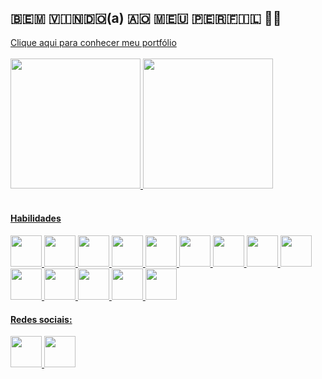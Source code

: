 
<h2>🇧​​​​​🇪​​​​​🇲​​​​​ 🇻​​​​​🇮​​​​​🇳​​​​​🇩​​​​​🇴​​​​​(a) 🇦​​​​​🇴​​​​​ 🇲​​​​​🇪​​​​​🇺​​​​​ 🇵​​​​​🇪​​​​​🇷​​​​​🇫​​​​​🇮​​​​​🇱​​​​​ 👩‍💻</h2>
<a href="https://portifolio-six-umber.vercel.app/">Clique aqui para conhecer meu portfólio</a>
<br>
<br>
<div>
  <a href="https://github.com/LariLealDias"> 
  <img height="208em" src="https://github-readme-stats.vercel.app/api?username=LariLealDias&show_icons=true&theme=radical">  
  <img height="208em" src="https://github-readme-stats.vercel.app/api/top-langs/?username=LariLealDias&layout=compact&theme=radical">
</div>

<br>
<h4>Habilidades</h4>
<img width="50px" src="https://github.com/LariLealDias/LariLealDias/assets/108475403/1ad47d86-f7f3-41ae-a062-40402db1d933"> 
<img width="50px" src="https://github.com/LariLealDias/LariLealDias/assets/108475403/aa91c34e-cfea-4cde-88fd-9d99fc6a2c82"> 
<img width="50px" src="https://github.com/LariLealDias/LariLealDias/assets/108475403/58175777-7a7a-4f96-8590-7a8952057658"> 
<img width="50px" src="https://github.com/LariLealDias/LariLealDias/assets/108475403/ed137eca-db88-4d6c-82de-a54b343a86ef"> 
<img width="50px" src="https://github.com/LariLealDias/LariLealDias/assets/108475403/6dd54109-5aab-4313-a510-284dbc52b93b"> 
<img width="50px" src="https://github.com/LariLealDias/LariLealDias/assets/108475403/baf409a1-ca5b-481d-a39b-842fb33f1e0a"> 
<img width="50px" src="https://github.com/LariLealDias/LariLealDias/assets/108475403/0f14f16a-7257-4670-810c-1f5330594a62"> 
<img width="50px" src="https://github.com/LariLealDias/LariLealDias/assets/108475403/23b2413c-6dfb-414d-bd9d-0bef911bb689"> 
<img width="50px" src="https://github.com/LariLealDias/LariLealDias/assets/108475403/4597e36e-62a4-42ef-95a0-df0ff641bd1e"> 
<img width="50px" src="https://github.com/LariLealDias/LariLealDias/assets/108475403/c7c3f85e-8a7b-42f1-927c-37eebed23acd"> 
<img width="50px" src="https://github.com/LariLealDias/LariLealDias/assets/108475403/1c50950e-9897-46df-a0f7-3c500fdef63e"> 
<img width="50px" src="https://github.com/LariLealDias/LariLealDias/assets/108475403/0e88129d-432d-40a7-9795-d9f702425c74"> 
<img width="50px" src="https://github.com/LariLealDias/LariLealDias/assets/108475403/64fd0b60-bc95-45c6-aa46-85bc7b2d63e3"> 
<img width="50px" src="https://github.com/LariLealDias/LariLealDias/assets/108475403/76ededaa-2606-4fd5-8ceb-bd546c851038"> 

<br>
<div>
  <h4>Redes sociais:</h4>
  <a href="https://www.linkedin.com/in/larissa-leal-dias-408455157/">
    <img width="50px" src="https://github.com/LariLealDias/LariLealDias/assets/108475403/7986c343-a420-4c6a-99dd-8f4d76828002"> 
  </a>
  <a href="https://medium.com/@larileal6">
    <img width="50px" src="https://github.com/LariLealDias/LariLealDias/assets/108475403/1355e447-0535-492f-84d9-387aa04c3248"> 
  </a>
</div>



